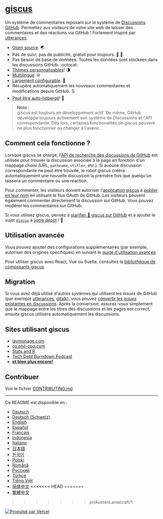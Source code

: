 # [giscus][giscus]

Un système de commentaires reposant sur le système de [Discussions GitHub][discussions]. Permettez aux visiteurs de votre site web de laisser des commentaires et des réactions  via GitHub ! Fortement inspiré par [utterances][utterances].

- [Open source][repo]. 🌏
- Pas de suivi, pas de publicité, gratuit pour toujours. 📡 🚫
- Pas besoin de base de données. Toutes les données sont stockées dans les discussions GitHub. :octocat:
- [Thèmes personnalisables][creating-custom-themes]! 🌗
- [Multilingue][multiple-languages]. 🌐
- [Largement configurable][advanced-usage]. 🔧
- Récupère automatiquement les nouveaux commentaires et modifications depuis GitHub. 🔃
- [Peut être auto-hébergé][self-hosting]! 🤳

> **Note :**\
> giscus est toujours en développement actif. De même, GitHub développe toujours activement son système de Discussions et l'API correspondante. Dès lors, certaines fonctionalités de giscus peuvent ne plus fonctionner ou changer à l'avenir.

## Comment cela fonctionne ?

Lorsque giscus se charge, l'[API de recherche des discussions de GitHub][search-api] est utilisée pour trouver la discussion associée à la page en fonction d'un mappage choisi (URL, `pathname`, `<title>`, etc.). Si aucune discussion correspondante ne peut être trouvée, le robot giscus créera automatiquement une nouvelle discussion la première fois que quelqu'un laissera un commentaire ou une réaction.

Pour commenter, les visiteurs doivent autoriser l'[application giscus][giscus-app] à [publier en leur nom][authorization] en utilisant le flux OAuth de GitHub. Les visiteurs peuvent également commenter directement la discussion sur GitHub. Vous pouvez modérer les commentaires sur GitHub.

[giscus]: https://giscus.app/fr
[discussions]: https://docs.github.com/en/discussions
[utterances]: https://github.com/utterance/utterances
[repo]: https://github.com/giscus/giscus
[advanced-usage]: https://github.com/giscus/giscus/blob/main/ADVANCED-USAGE.md
[creating-custom-themes]: https://github.com/giscus/giscus/blob/main/ADVANCED-USAGE.md#data-theme
[multiple-languages]: https://github.com/giscus/giscus/blob/main/CONTRIBUTING.md#adding-localizations
[self-hosting]: https://github.com/giscus/giscus/blob/main/SELF-HOSTING.md
[search-api]: https://docs.github.com/en/graphql/guides/using-the-graphql-api-for-discussions#search
[giscus-app]: https://github.com/apps/giscus
[authorization]: https://docs.github.com/en/developers/apps/identifying-and-authorizing-users-for-github-apps

<!-- configuration -->

Si vous utilisez giscus, pensez à [starifier 🌟 giscus sur GitHub][repo] et à ajouter le sujet [`giscus`][giscus-topic] à [votre dépôt][topic-howto] ! 🎉

## Utilisation avancée

Vous pouvez ajouter des configurations supplémentaires (par exemple, autoriser des origines spécifiques) en suivant le [guide d'utilisation avancée][advanced-usage].

Pour utiliser giscus avec React, Vue ou Svelte, consultez la [bibliothèque de composants giscus][giscus-component].

## Migration

Si vous avez déjà utilisé d'autres systèmes qui utilisent les *issues* de GitHub (par exemple [utterances][utterances], [gitalk][gitalk]), vous pouvez [convertir les *issues* existantes en discussions][convert]. Après la conversion, assurez-vous simplement que le mappage entre les titres des discussions et les pages est correct, ensuite giscus utilisera automatiquement les discussions.

## Sites utilisant giscus

- [laymonage.com][laymonage-website]
- [os.phil-opp.com][os-phil-opp]
- [Stats and R][statsandr]
- [Tech Debt Burndown Podcast][techdebtburndown]
- [**et bien plus encore!**][giscus-topic]

## Contribuer

Voir le fichier [CONTRIBUTING.md][contributing]

[giscus-component]: https://github.com/giscus/giscus-component
[repo]: https://github.com/giscus/giscus
[giscus-topic]: https://github.com/topics/giscus
[topic-howto]: https://docs.github.com/en/github/administering-a-repository/classifying-your-repository-with-topics
[advanced-usage]: https://github.com/giscus/giscus/blob/main/ADVANCED-USAGE.md
[utterances]: https://github.com/utterance/utterances
[gitalk]: https://github.com/gitalk/gitalk
[convert]: https://docs.github.com/en/discussions/managing-discussions-for-your-community/moderating-discussions#converting-an-issue-to-a-discussion
[laymonage-website]: https://laymonage.com/posts/giscus
[os-phil-opp]: https://os.phil-opp.com
[statsandr]: https://statsandr.com
[techdebtburndown]: https://techdebtburndown.com
[contributing]: https://github.com/giscus/giscus/blob/main/CONTRIBUTING.md

<!-- end -->

---

Ce README est disponible en :

- [Deutsch](README.de.md)
- [Deutsch (Schweiz)](README.gsw.md)
- [English](README.md)
- [Español](README.es.md)
- [Français](README.fr.md)
- [Indonesia](README.id.md)
- [Italiano](README.it.md)
- [日本語](README.ja.md)
- [한국어](README.ko.md)
- [Polski](README.pl.md)
- [Română](README.ro.md)
- [Русский](README.ru.md)
- [Türkçe](README.tr.md)
- [Tiếng Việt](README.vi.md)
- [简体中文](README.zh-CN.md)
<<<<<<< HEAD
=======
- [繁體中文](README.zh-TW.md)
>>>>>>> pr/AustenLamacraft/1

[![Propulsé par Vercel](public/powered-by-vercel.svg)][vercel]

[vercel]: https://vercel.com/?utm_source=giscus&utm_campaign=oss
